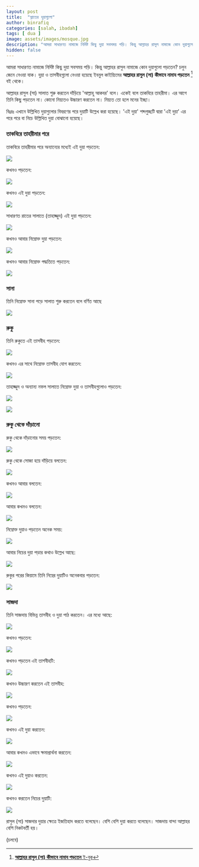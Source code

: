 ```yaml
---
layout: post
title:  "স্লাতের দুয়াগুলো"
author: binrafiq
categories: [salah, ibadah]
tags: [ dua ]
image: assets/images/mosque.jpg
description: "আমরা সাধারণত নামাজে নির্দিষ্ট কিছু দুয়া সবসময় পড়ি। কিন্তু আল্লাহর রাসুল নামাজে কোন দুয়াগুলো পড়তেন? সবসময় কি একই দুয়াই পড়তেন? জানব এ লেখায়।"
hidden: false
---
```


আমরা সাধারণত নামাজে নির্দিষ্ট কিছু দুয়া সবসময় পড়ি। কিন্তু আল্লাহর রাসুল নামাজে কোন দুয়াগুলো পড়তেন? চলুন জেনে নেওয়া যাক। দুয়া ও তাসবীহগুলো নেওয়া হয়েছে ইবনুল কাইয়্যিমের **আল্লাহর রাসুল (সা) কীভাবে নামায পড়তেন** [^1] বই থেকে।

আল্লাহর রাসুল (সা) সালাত শুরু করতেন দাঁড়িয়ে 'আল্লাহু আকবর' বলে। একেই বলে তাকবিরে তাহরীমা। এর আগে তিনি কিছু পড়তেন না। কোনো নিয়্যতও উচ্চারণ করতেন না। নিয়্যত তো হলে মনের ইচ্ছা। 

বিঃদ্রঃ এখানে উল্লিখিত দুয়াগুলোর বিবরণের পরে দুয়াটি উল্লেখ করা হয়েছে। 'এই দুয়া' শব্দগুচ্ছটি দ্বারা 'এই দুয়া' এর পরে পরে বা নিচে উল্লিখিত দুয়া বোঝানো হয়েছে।   

### তাকবিরে তাহরীমার পরে 

তাকবিরে তাহরীমার পরে অন্যান্যের মধ্যেই এই দুয়া পড়তেন: 

![](assets/images/salah_dua/after_takbir1.PNG)

কখনও পড়তেন:

![](assets/images/salah_dua/after_takbir2.PNG)

কখনও এই দুয়া পড়তেন:

![](assets/images/salah_dua/after_takbir3.PNG)

সাধারণত রাতের সালাতে (তাহাজ্জুদ) এই দুয়া পড়তেন:

![](assets/images/salah_dua/after_takbir_tahajjud.PNG)

কখনও আবার নিম্নোক্ত দুয়া পড়তেন:

![](assets/images/salah_dua/after_takbir4.PNG)

কখনও আবার নিম্নোক্ত পদ্ধতিতে পড়তেন:

![](assets/images/salah_dua/after_takbir5.PNG)


### সানা 

তিনি নিম্নোক্ত সানা পড়ে সালাত শুরু করতেন বলে বর্ণিত আছে 

![](assets/images/salah_dua/sana.PNG)


### রুকু 

তিনি রুকুতে এই তাসবীহ পড়তেন:

![](assets/images/salah_dua/ruku1.PNG)

কখনও এর সাথে নিম্নোক্ত তাসবীহ যোগ করতেন:

![](assets/images/salah_dua/ruku2.PNG)

তাহাজ্জুদ ও অন্যান্য নফল সালাতে নিম্নোক্ত দুয়া ও তাসবীহগুলোও পড়তেন:

![](assets/images/salah_dua/ruku_nafl_salah.PNG)

![](assets/images/salah_dua/ruku_nafl_salah2.PNG)

### রুকু থেকে দাঁড়ানো 

 রুকু থেকে দাঁড়ানোর সময় পড়তেন:
 
![](assets/images/salah_dua/stand_from_ruku.PNG)

রুকু থেকে সোজা হয়ে দাঁড়িয়ে বলতেন:

![](assets/images/salah_dua/stand_from_ruku2.PNG)

কখনও আবার বলতেন:

![](assets/images/salah_dua/stand_from_ruku3.PNG)

আবার কখনও বলতেন:

![](assets/images/salah_dua/stand_from_ruku4.PNG)

নিম্নোক্ত দুয়াও পড়তেন অনেক সময়:

![](assets/images/salah_dua/stand_from_ruku5.PNG)

আবার নিচের দুয়া পড়ার কথাও উল্লেখ আছে:

![](assets/images/salah_dua/stand_from_ruku6.PNG)

রুকুর পরের কিয়ামে তিনি নিম্নের দুয়াটিও অনেকবার পড়তেন:

![](assets/images/salah_dua/stand_from_ruku7.PNG)

### সাজদা 

তিনি সাজদায় বিভিন্ন তাসবীহ ও দুয়া পাঠ করতেন। এর মধ্যে আছে:

![](assets/images/salah_dua/sajdah1.PNG)

কখনও পড়তেন:

![](assets/images/salah_dua/sajdah2.PNG)

কখনও পড়তেন এই তাশবীহটি:

![](assets/images/salah_dua/sajdah3.PNG)

কখনও উচ্চারণ করতেন এই তাসবীহ:

![](assets/images/salah_dua/sajdah4.PNG)

কখনও পড়তেন:

![](assets/images/salah_dua/sajdah5.PNG)

কখনও এই দুয়া করতেন:

![](assets/images/salah_dua/sajdah6.PNG)

আবার কখনও এভাবে ক্ষমাপ্রার্থনা করতেন:

![](assets/images/salah_dua/sajdah7.PNG)

কখনও এই দুয়াও করতেন:

![](assets/images/salah_dua/sajdah8.PNG)

কখনও করতেন নিচের দুয়াটি:

![](assets/images/salah_dua/sajdah9.PNG)

রাসুল (সা) সাজদার দুয়ার ক্ষেত্রে ইজতিহাদ করতে বলেছেন। বেশি বেশি দুয়া করতে বলেছেন। সাজদায় বান্দা আল্লাহর বেশি নিকটবর্তী হয়। 

(চলবে) 
 
[^1]: [**আল্লাহর রাসুল (সা) কীভাবে নামায পড়তেন** ই-বুক](https://icsbook.info/read-book/576)